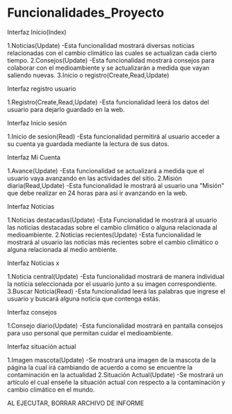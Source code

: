 # Funcionalidades_Proyecto
Interfaz Inicio(Index)

1.Noticias(Update)
-Esta funcionalidad mostrará diversas noticias relacionadas con el cambio climático las cuales se actualizan cada cierto tiempo.
2.Consejos(Update)
-Esta funcionalidad mostrará consejos para colaborar con el medioambiente y se actualizarán a medida que vayan saliendo nuevas.
3.Inicio o registro(Create,Read,Update)

Interfaz registro usuario

1.Registro(Create,Read,Update)
-Esta funcionalidad leerá los datos del usuario para dejarlo guardado en la web.

Interfaz Inicio sesión

1.Inicio de sesion(Read)
-Esta funcionalidad permitirá al usuario acceder a su cuenta ya guardada mediante la lectura de sus datos.

Interfaz Mi Cuenta

1.Avance(Update)
-Esta funcionalidad se actualizará a medida que el usuario vaya avanzando en las actividades del sitio.
2.Misión diaria(Read,Update)
-Esta funcionalidad le mostrará al usuario una "Misión" que debe realizar en 24 horas para así ir avanzando en la web.

Interfaz Noticias

1.Noticias destacadas(Update)
-Esta Funcionalidad le mostrará al usuario las noticias destacadas sobre el cambio climático o alguna relacionada al medioambiente.
2.Noticias recientes(Update)
-Esta funcionalidad le mostrará al usuario las noticias más recientes sobre el cambio climático o alguna relacionada al medio ambiente.

Interfaz Noticias x

1.Noticia central(Update)
-Esta funcionalidad mostrará de manera individual la noticia seleccionada por el usuario junto a su imagen correspondiente.
3.Buscar Noticia(Read)
-Esta funcionalidad leerá las palabras que ingrese el usuario y buscará alguna noticia que contenga estás.

Interfaz consejos

1.Consejo diario(Update)
-Esta funcionalidad mostrará en pantalla consejos para uso personal que permitan cuidar el medioambiente.

Interfaz situación actual

1.Imagen mascota(Update)
-Se mostrará una imagen de la mascota de la página la cual irá cambiando de acuerdo a como se encuentre la contaminación en la actualidad
2.Situación Actual(Update)
-Se mostrará un artículo el cual enseñe la situación actual con respecto a la contaminación y cambio climático en el mundo.


AL EJECUTAR, BORRAR ARCHIVO DE INFORME 
